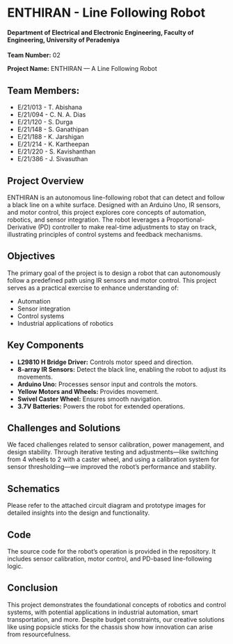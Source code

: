 <h1>ENTHIRAN - Line Following Robot</h1>
<h4>Department of Electrical and Electronic Engineering, Faculty of Engineering, University of Peradeniya</h4>

<p><strong>Team Number:</strong> 02</p>
<p><strong>Project Name:</strong> ENTHIRAN — A Line Following Robot</p>

<h2>Team Members:</h2>
<ul class="team-list">
    <li>E/21/013 - T. Abishana</li>
    <li>E/21/094 - C. N. A. Dias</li>
    <li>E/21/120 - S. Durga</li>
    <li>E/21/148 - S. Ganathipan</li>
    <li>E/21/188 - K. Jarshigan</li>
    <li>E/21/214 - K. Kartheepan</li>
    <li>E/21/220 - S. Kavishanthan</li>
    <li>E/21/386 - J. Sivasuthan</li>
</ul>

<h2>Project Overview</h2>
<p>
    ENTHIRAN is an autonomous line-following robot that can detect and follow a black line on a white surface. Designed with an Arduino Uno, IR sensors, and motor control, this project explores core concepts of automation, robotics, and sensor integration. The robot leverages a Proportional-Derivative (PD) controller to make real-time adjustments to stay on track, illustrating principles of control systems and feedback mechanisms.
</p>

<h2>Objectives</h2>
<p>
    The primary goal of the project is to design a robot that can autonomously follow a predefined path using IR sensors and motor control. This project serves as a practical exercise to enhance understanding of:
</p>
<ul>
    <li>Automation</li>
    <li>Sensor integration</li>
    <li>Control systems</li>
    <li>Industrial applications of robotics</li>
</ul>

<h2>Key Components</h2>
<ul>
    <li><strong>L29810 H Bridge Driver:</strong> Controls motor speed and direction.</li>
    <li><strong>8-array IR Sensors:</strong> Detect the black line, enabling the robot to adjust its movements.</li>
    <li><strong>Arduino Uno:</strong> Processes sensor input and controls the motors.</li>
    <li><strong>Yellow Motors and Wheels:</strong> Provides movement.</li>
    <li><strong>Swivel Caster Wheel:</strong> Ensures smooth navigation.</li>
    <li><strong>3.7V Batteries:</strong> Powers the robot for extended operations.</li>
</ul>

<h2>Challenges and Solutions</h2>
<p>
    We faced challenges related to sensor calibration, power management, and design stability. Through iterative testing and adjustments—like switching from 4 wheels to 2 with a caster wheel, and using a calibration system for sensor thresholding—we improved the robot’s performance and stability.
</p>

<h2>Schematics</h2>
<p>
    Please refer to the attached circuit diagram and prototype images for detailed insights into the design and functionality.
</p>

<h2>Code</h2>
<p>
    The source code for the robot’s operation is provided in the repository. It includes sensor calibration, motor control, and PD-based line-following logic.
</p>

<h2>Conclusion</h2>
<p>
    This project demonstrates the foundational concepts of robotics and control systems, with potential applications in industrial automation, smart transportation, and more. Despite budget constraints, our creative solutions like using popsicle sticks for the chassis show how innovation can arise from resourcefulness.
</p>
